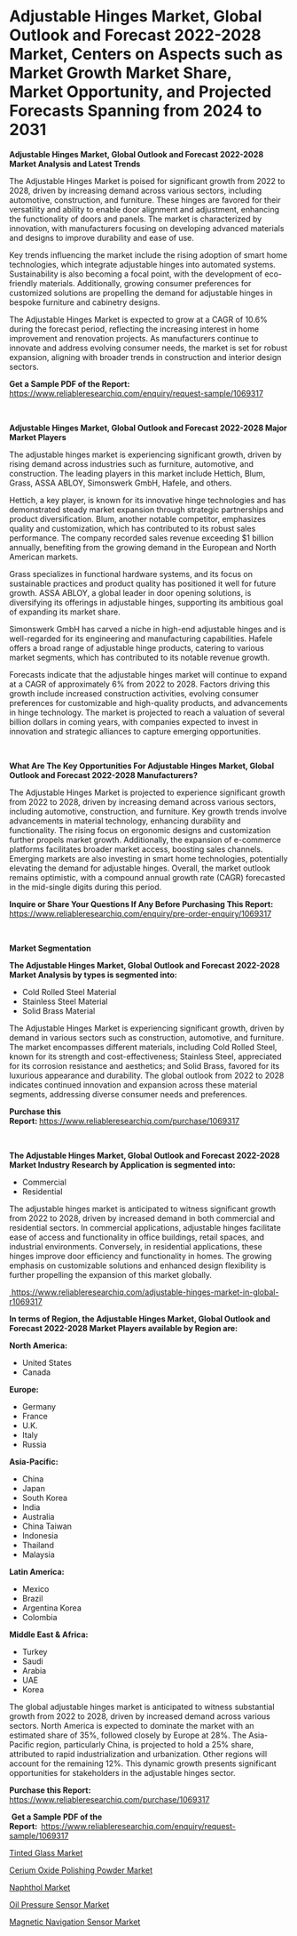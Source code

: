 <p><h1>Adjustable Hinges Market, Global Outlook and Forecast 2022-2028 Market, Centers on Aspects such as Market Growth Market Share, Market Opportunity, and Projected Forecasts Spanning from 2024 to 2031</h1></p><p><strong>Adjustable Hinges Market, Global Outlook and Forecast 2022-2028 Market Analysis and Latest Trends</strong></p>
<p><p>The Adjustable Hinges Market is poised for significant growth from 2022 to 2028, driven by increasing demand across various sectors, including automotive, construction, and furniture. These hinges are favored for their versatility and ability to enable door alignment and adjustment, enhancing the functionality of doors and panels. The market is characterized by innovation, with manufacturers focusing on developing advanced materials and designs to improve durability and ease of use.</p><p>Key trends influencing the market include the rising adoption of smart home technologies, which integrate adjustable hinges into automated systems. Sustainability is also becoming a focal point, with the development of eco-friendly materials. Additionally, growing consumer preferences for customized solutions are propelling the demand for adjustable hinges in bespoke furniture and cabinetry designs.</p><p>The Adjustable Hinges Market is expected to grow at a CAGR of 10.6% during the forecast period, reflecting the increasing interest in home improvement and renovation projects. As manufacturers continue to innovate and address evolving consumer needs, the market is set for robust expansion, aligning with broader trends in construction and interior design sectors.</p></p>
<p><strong>Get a Sample PDF of the Report:&nbsp;</strong> <a href="https://www.reliableresearchiq.com/enquiry/request-sample/1069317">https://www.reliableresearchiq.com/enquiry/request-sample/1069317</a></p>
<p>&nbsp;</p>
<p><strong>Adjustable Hinges Market, Global Outlook and Forecast 2022-2028 Major Market Players</strong></p>
<p><p>The adjustable hinges market is experiencing significant growth, driven by rising demand across industries such as furniture, automotive, and construction. The leading players in this market include Hettich, Blum, Grass, ASSA ABLOY, Simonswerk GmbH, Hafele, and others. </p><p>Hettich, a key player, is known for its innovative hinge technologies and has demonstrated steady market expansion through strategic partnerships and product diversification. Blum, another notable competitor, emphasizes quality and customization, which has contributed to its robust sales performance. The company recorded sales revenue exceeding $1 billion annually, benefiting from the growing demand in the European and North American markets.</p><p>Grass specializes in functional hardware systems, and its focus on sustainable practices and product quality has positioned it well for future growth. ASSA ABLOY, a global leader in door opening solutions, is diversifying its offerings in adjustable hinges, supporting its ambitious goal of expanding its market share.</p><p>Simonswerk GmbH has carved a niche in high-end adjustable hinges and is well-regarded for its engineering and manufacturing capabilities. Hafele offers a broad range of adjustable hinge products, catering to various market segments, which has contributed to its notable revenue growth.</p><p>Forecasts indicate that the adjustable hinges market will continue to expand at a CAGR of approximately 6% from 2022 to 2028. Factors driving this growth include increased construction activities, evolving consumer preferences for customizable and high-quality products, and advancements in hinge technology. The market is projected to reach a valuation of several billion dollars in coming years, with companies expected to invest in innovation and strategic alliances to capture emerging opportunities.</p></p>
<p>&nbsp;</p>
<p><strong>What Are The Key Opportunities For Adjustable Hinges Market, Global Outlook and Forecast 2022-2028 Manufacturers?</strong></p>
<p><p>The Adjustable Hinges Market is projected to experience significant growth from 2022 to 2028, driven by increasing demand across various sectors, including automotive, construction, and furniture. Key growth trends involve advancements in material technology, enhancing durability and functionality. The rising focus on ergonomic designs and customization further propels market growth. Additionally, the expansion of e-commerce platforms facilitates broader market access, boosting sales channels. Emerging markets are also investing in smart home technologies, potentially elevating the demand for adjustable hinges. Overall, the market outlook remains optimistic, with a compound annual growth rate (CAGR) forecasted in the mid-single digits during this period.</p></p>
<p><strong>Inquire or Share Your Questions If Any Before Purchasing This Report:</strong> <a href="https://www.reliableresearchiq.com/enquiry/pre-order-enquiry/1069317">https://www.reliableresearchiq.com/enquiry/pre-order-enquiry/1069317</a></p>
<p>&nbsp;</p>
<p><strong>Market Segmentation</strong></p>
<p><strong>The Adjustable Hinges Market, Global Outlook and Forecast 2022-2028 Market Analysis by types is segmented into:</strong></p>
<p><ul><li>Cold Rolled Steel Material</li><li>Stainless Steel Material</li><li>Solid Brass Material</li></ul></p>
<p><p>The Adjustable Hinges Market is experiencing significant growth, driven by demand in various sectors such as construction, automotive, and furniture. The market encompasses different materials, including Cold Rolled Steel, known for its strength and cost-effectiveness; Stainless Steel, appreciated for its corrosion resistance and aesthetics; and Solid Brass, favored for its luxurious appearance and durability. The global outlook from 2022 to 2028 indicates continued innovation and expansion across these material segments, addressing diverse consumer needs and preferences.</p></p>
<p><strong>Purchase this Report:&nbsp;</strong><a href="https://www.reliableresearchiq.com/purchase/1069317">https://www.reliableresearchiq.com/purchase/1069317</a></p>
<p>&nbsp;</p>
<p><strong>The Adjustable Hinges Market, Global Outlook and Forecast 2022-2028 Market Industry Research by Application is segmented into:</strong></p>
<p><ul><li>Commercial</li><li>Residential</li></ul></p>
<p><p>The adjustable hinges market is anticipated to witness significant growth from 2022 to 2028, driven by increased demand in both commercial and residential sectors. In commercial applications, adjustable hinges facilitate ease of access and functionality in office buildings, retail spaces, and industrial environments. Conversely, in residential applications, these hinges improve door efficiency and functionality in homes. The growing emphasis on customizable solutions and enhanced design flexibility is further propelling the expansion of this market globally.</p></p>
<p><a href="https://www.reliableresearchiq.com/adjustable-hinges-market-in-global-r1069317">&nbsp;https://www.reliableresearchiq.com/adjustable-hinges-market-in-global-r1069317</a></p>
<p><strong>In terms of Region, the Adjustable Hinges Market, Global Outlook and Forecast 2022-2028 Market Players available by Region are:</strong></p>
<p>
    <p> <strong> North America: </strong>
        <ul>
            <li>United States</li>
            <li>Canada</li>
        </ul>
        </p> 
    <p> <strong> Europe: </strong>
        <ul>
            <li>Germany</li>
            <li>France</li>
            <li>U.K.</li>
            <li>Italy</li>
            <li>Russia</li>
        </ul>
        </p> 
    <p> <strong> Asia-Pacific: </strong>
        <ul>
            <li>China</li>
            <li>Japan</li>
            <li>South Korea</li>
            <li>India</li>
            <li>Australia</li>
            <li>China Taiwan</li>
            <li>Indonesia</li>
            <li>Thailand</li>
            <li>Malaysia</li>
        </ul>
        </p> 
    <p> <strong> Latin America: </strong>
        <ul>
            <li>Mexico</li>
            <li>Brazil</li>
            <li>Argentina Korea</li>
            <li>Colombia</li>
        </ul>
        </p> 
    <p> <strong> Middle East & Africa: </strong>
        <ul>
            <li>Turkey</li>
            <li>Saudi</li>
            <li>Arabia</li>
            <li>UAE</li>
            <li>Korea</li>
        </ul>
    </p>
    </p>
<p><p>The global adjustable hinges market is anticipated to witness substantial growth from 2022 to 2028, driven by increased demand across various sectors. North America is expected to dominate the market with an estimated share of 35%, followed closely by Europe at 28%. The Asia-Pacific region, particularly China, is projected to hold a 25% share, attributed to rapid industrialization and urbanization. Other regions will account for the remaining 12%. This dynamic growth presents significant opportunities for stakeholders in the adjustable hinges sector.</p></p>
<p><strong>Purchase this Report: </strong><a href="https://www.reliableresearchiq.com/purchase/1069317">https://www.reliableresearchiq.com/purchase/1069317</a></p>
<p>&nbsp;<strong>Get a Sample PDF of the Report:&nbsp;&nbsp;</strong><a href="https://www.reliableresearchiq.com/enquiry/request-sample/1069317">https://www.reliableresearchiq.com/enquiry/request-sample/1069317</a></p>
<p><strong></strong></p>
<p><p><a href="https://www.linkedin.com/pulse/tinted-glass-market-strategic-insights-product-evolution-segmentation-bgwqe?trackingId=vnL6Gyn3QNeyOMz8qb4bHA%3D%3D">Tinted Glass Market</a></p><p><a href="https://www.linkedin.com/pulse/cerium-oxide-polishing-powder-market-revolution-2024-2031-v4nje?trackingId=K%2BSyqiZmQjOuOCxt4LTYOg%3D%3D">Cerium Oxide Polishing Powder Market</a></p><p><a href="https://www.linkedin.com/pulse/global-naphthol-market-sector2024-2031-metrics-strategic-tuuhe?trackingId=j7M9u7fpQk%2BxhHtHbYMn2Q%3D%3D">Naphthol Market</a></p><p><a href="https://www.linkedin.com/pulse/oil-pressure-sensor-market-essentials-key-players-demand-pzkme?trackingId=CwZdN25eQ2GN1RHGv%2BcXLw%3D%3D">Oil Pressure Sensor Market</a></p><p><a href="https://www.linkedin.com/pulse/magnetic-navigation-sensor-market-segmentation-geographical-rpw3e?trackingId=8acFanmaR2KKlWgZmBu55A%3D%3D">Magnetic Navigation Sensor Market</a></p></p>